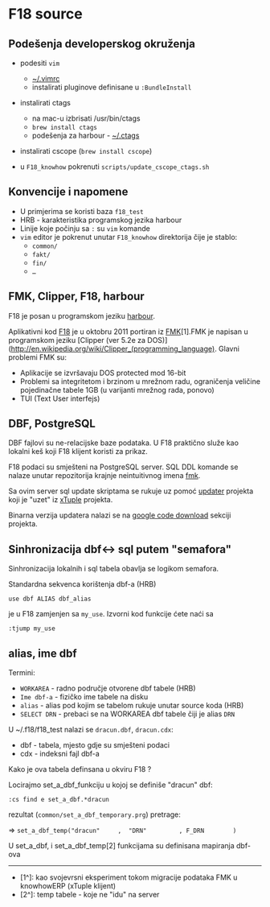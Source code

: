 # F18 source

## Podešenja developerskog okruženja

- podesiti `vim`
   - [~/.vimrc](.vimrc)
   - instalirati pluginove definisane u  `:BundleInstall`
- instalirati ctags
   - na mac-u izbrisati /usr/bin/ctags
   - `brew install ctags`
   - podešenja za harbour - [~/.ctags](.ctags)

- instalirati cscope (`brew install cscope`)
- u `F18_knowhow` pokrenuti `scripts/update_cscope_ctags.sh`   
   
## Konvencije i napomene

  - U primjerima se koristi baza `f18_test`
  - HRB - karakteristika programskog jezika harbour
  - Linije koje počinju sa `:` su `vim` komande
  - `vim` editor je pokrenut unutar `F18_knowhow` direktorija čije je stablo:
     - `common/`
     - `fakt/`
     - `fin/`
     - `…`   
   
## FMK, Clipper, F18, harbour

F18 je posan u programskom jeziku [harbour](http://en.wikipedia.org/wiki/Harbour_compiler).

Aplikativni kod [F18](https://github.com/knowhow/F18_knowhow) je u oktobru 2011 portiran iz [FMK](https://github.com/bringout-fmk)[1].FMK je napisan u programskom jeziku [Clipper (ver 5.2e za DOS)](http://en.wikipedia.org/wiki/Clipper_(programming_language). Glavni problemi FMK su:

  - Aplikacije se izvršavaju DOS protected mod 16-bit
  - Problemi sa integritetom i brzinom u mrežnom radu, ograničenja veličine pojedinačne tabele 1GB (u varijanti mrežnog rada, ponovo)
  - TUI (Text User interfejs)
  
 
## DBF, PostgreSQL

DBF fajlovi su ne-relacijske baze podataka. U F18 praktično služe kao lokalni keš koji F18 klijent koristi za prikaz.

F18 podaci su smješteni na PostgreSQL server. SQL DDL komande se nalaze unutar repozitorija krajnje neintuitivnog imena [fmk](https://github.com/knowhow/fmk/tree/master/database/misc). 

Sa ovim server sql update skriptama se rukuje uz pomoć [updater](https://github.com/knowhow/updater) projekta koji je "uzet" iz [xTuple](http://www.xtuple.org) projekta.

Binarna verzija updatera nalazi se na [google code download](http://code.google.com/p/knowhow-erp/downloads/list?can=2&q=package+updater) sekciji projekta.

## Sinhronizacija dbf<-> sql putem "semafora"

Sinhronizacija lokalnih i sql tabela obavlja se logikom semafora.


Standardna sekvenca korištenja dbf-a (HRB)

`use dbf ALIAS dbf_alias`
 
je u F18 zamjenjen sa `my_use`. Izvorni kod funkcije ćete naći sa

`:tjump my_use`

## alias, ime dbf

Termini:

  - `WORKAREA` - radno područje otvorene dbf tabele (HRB)
  - `Ime dbf-a` - fizičko ime tabele na disku
  - `alias` - alias pod kojim se tabelom rukuje unutar source koda (HRB)
  - `SELECT DRN` - prebaci se na WORKAREA dbf tabele čiji je alias `DRN`

U ~/.f18/f18_test nalazi se `dracun.dbf`, `dracun.cdx`:

 - dbf - tabela, mjesto gdje su smješteni podaci
 - cdx - indeksni fajl dbf-a

Kako je ova tabela definsana u okviru F18 ?

Locirajmo set_a_dbf_funkciju u kojoj se definiše "dracun" dbf: 

`:cs find e set_a_dbf.*dracun`

rezultat (`common/set_a_dbf_temporary.prg`) pretrage:

=> `set_a_dbf_temp("dracun"     ,  "DRN"         , F_DRN        )`

U set_a_dbf, i set_a_dbf_temp[2] funkcijama su definisana mapiranja dbf-ova

----

 - [1^]: kao svojevrsni eksperiment tokom migracije podataka FMK u knowhowERP (xTuple klijent)
 - [2^]: temp tabele - koje ne "idu" na server
 
